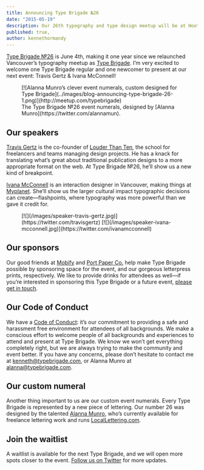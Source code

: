 ```yaml
---
title: Announcing Type Brigade №26
date: "2015-05-19"
description: Our 26th typography and type design meetup will be at Hootsuite HQ in Vancouver, on June 4th, 2015.
published: true,
author: kennethormandy
---
```


[Type Brigade №26](http://www.meetup.com/typebrigade/events/222545955/) is June 4th, making it one year since we relaunched Vancouver’s typography meetup as [Type Brigade](introducing-type-brigade). I’m very excited to welcome one Type Brigade regular and one newcomer to present at our next event: Travis Gertz & Ivana McConnell!

<figure class="figure--breakout">
[![Alanna Munro’s clever event numerals, custom designed for Type Brigade](../images/blog-announcing-type-brigade-26-1.png)](http://meetup.com/typebrigade)
<figcaption>
The Type Brigade №26 event numerals, designed by [Alanna Munro](https://twitter.com/alannamun).
</figcaption>
</figure>

## Our speakers

[Travis Gertz](https://twitter.com/travisgertz) is the co-founder of [Louder Than Ten](http://louderthanten.com/), the school for freelancers and teams managing design projects. He has a knack for translating what’s great about traditional publication designs to a more appropriate format on the web. At Type Brigade №26, he’ll show us a new kind of breakpoint.

[Ivana McConnell](https://twitter.com/ivanamcconnell) is an interaction designer in Vancouver, making things at [Myplanet](https://www.myplanet.com/). She’ll show us the larger cultural impact typographic decisions can create—flashpoints, where typography was more powerful than we gave it credit for.

<figure>
[![](/images/speaker-travis-gertz.jpg)](https://twitter.com/travisgertz)
[![](/images/speaker-ivana-mcconnell.jpg)](https://twitter.com/ivanamcconnell)
</figure>

## Our sponsors

Our good friends at [Mobify](http://mobify.com/careers) and [Port Paper Co.](http://portpaperco.com) help make Type Brigade possible by sponsoring space for the event, and our gorgeous letterpress prints, respectively. We like to provide drinks for attendees as well—if you’re interested in sponsoring this Type Brigade or a future event, [please get in touch](mailto:kenneth@typebrigade.com?subject=Sponsorships).

## Our Code of Conduct

We have a [Code of Conduct](/code-of-conduct): it’s our commitment to providing a safe and harassment free environment for attendees of all backgrounds. We make a conscious effort to welcome people of all backgrounds and experiences to attend and present at Type Brigade. We know we won’t get everything completely right, but we are always trying to make the community and event better. If you have any concerns, please don’t hesitate to contact me at [kenneth@typebrigade.com](mailto:kenneth@typebrigade.com), or Alanna Munro at [alanna@typebrigade.com](mailto:alanna@typebrigade.com).

## Our custom numeral

Another thing important to us are our custom event numerals. Every Type Brigade is represented by a new piece of lettering. Our number 26 was designed by the talented [Alanna Munro](http://twitter.com/alannamun), who’s currently available for freelance lettering work and runs [LocalLettering.com](http://locallettering.com).

## Join the waitlist

A waitlist is available for the next Type Brigade, and we will open more spots closer to the event. [Follow us on Twitter](https://twitter.com/typebrigade) for more updates.
